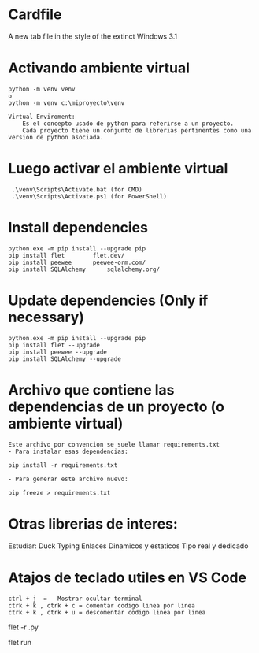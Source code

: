# Cardfile
A new tab file in the style of the extinct Windows 3.1

# Activando ambiente virtual
```
python -m venv venv
o
python -m venv c:\miproyecto\venv
```
    Virtual Enviroment:
        Es el concepto usado de python para referirse a un proyecto.
        Cada proyecto tiene un conjunto de librerias pertinentes como una version de python asociada.

 # Luego activar el ambiente virtual
 ```
  .\venv\Scripts\Activate.bat (for CMD)
  .\venv\Scripts\Activate.ps1 (for PowerShell)
 ```
# Install dependencies
    python.exe -m pip install --upgrade pip
    pip install flet        flet.dev/
    pip install peewee      peewee-orm.com/
    pip install SQLAlchemy      sqlalchemy.org/

# Update dependencies (Only if necessary)
    python.exe -m pip install --upgrade pip
    pip install flet --upgrade
    pip install peewee --upgrade
    pip install SQLAlchemy --upgrade

 # Archivo que contiene las dependencias de un proyecto (o ambiente virtual)
    Este archivo por convencion se suele llamar requirements.txt
    - Para instalar esas dependencias: 
```
pip install -r requirements.txt
```
    - Para generar este archivo nuevo:
```
pip freeze > requirements.txt
```

# Otras librerias de interes:


Estudiar:
    Duck Typing
    Enlaces Dinamicos y estaticos
    Tipo real y dedicado


# Atajos de teclado utiles en VS Code

    ctrl + j  =   Mostrar ocultar terminal
    ctrk + k , ctrk + c = comentar codigo linea por linea
    ctrk + k , ctrk + u = descomentar codigo linea por linea

flet -r <name of file>.py

flet run